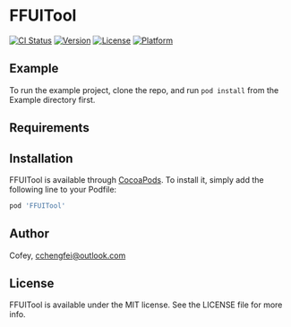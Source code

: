 # FFUITool

[![CI Status](https://img.shields.io/travis/Cofey/FFUITool.svg?style=flat)](https://travis-ci.org/Cofey/FFUITool)
[![Version](https://img.shields.io/cocoapods/v/FFUITool.svg?style=flat)](https://cocoapods.org/pods/FFUITool)
[![License](https://img.shields.io/cocoapods/l/FFUITool.svg?style=flat)](https://cocoapods.org/pods/FFUITool)
[![Platform](https://img.shields.io/cocoapods/p/FFUITool.svg?style=flat)](https://cocoapods.org/pods/FFUITool)

## Example

To run the example project, clone the repo, and run `pod install` from the Example directory first.

## Requirements

## Installation

FFUITool is available through [CocoaPods](https://cocoapods.org). To install
it, simply add the following line to your Podfile:

```ruby
pod 'FFUITool'
```

## Author

Cofey, cchengfei@outlook.com

## License

FFUITool is available under the MIT license. See the LICENSE file for more info.
